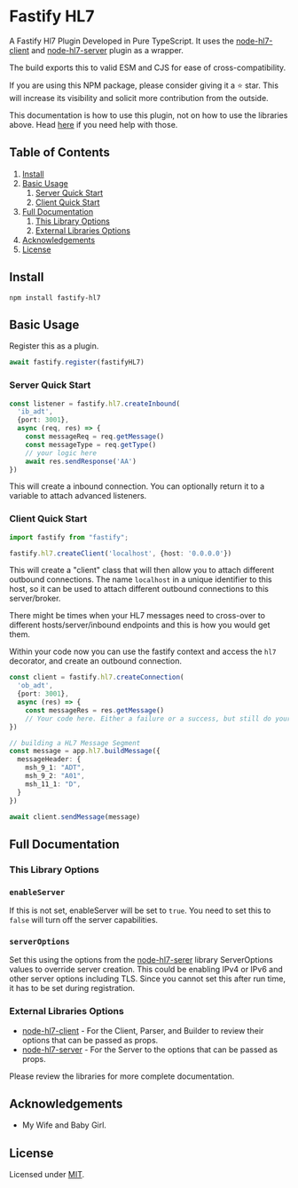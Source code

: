 # Fastify HL7

A Fastify Hl7 Plugin Developed in Pure TypeScript.
It uses the [node-hl7-client](https://github.com/Bugs5382/node-hl7-client) and [node-hl7-server](https://github.com/Bugs5382/node-hl7-server) plugin as a wrapper.

The build exports this to valid ESM and CJS for ease of cross-compatibility.

If you are using this NPM package, please consider giving it a :star: star.
This will increase its visibility and solicit more contribution from the outside.

This documentation is how to use this plugin, not on how to use the libraries above.
Head [here](#external-libraries-options) if you need help with those.

## Table of Contents

1. [Install](#install)
2. [Basic Usage](#basic-usage)
   1. [Server Quick Start](#server-quick-start)
   2. [Client Quick Start](#client-quick-start)
3. [Full Documentation](#full-documentation)
   1. [This Library Options](#this-library-options)
   2. [External Libraries Options](#external-libraries-options)
4. [Acknowledgements](#acknowledgements)
5. [License](#license)

## Install

```
npm install fastify-hl7
```

## Basic Usage

Register this as a plugin.

```ts
await fastify.register(fastifyHL7)
```

### Server Quick Start

```ts
const listener = fastify.hl7.createInbound(
  'ib_adt',
  {port: 3001},
  async (req, res) => {
    const messageReq = req.getMessage()
    const messageType = req.getType()
    // your logic here
    await res.sendResponse('AA')
})
```
This will create a inbound connection. You can optionally return it to a variable to attach advanced listeners. 

### Client Quick Start

```ts
import fastify from "fastify";

fastify.hl7.createClient('localhost', {host: '0.0.0.0'})
```

This will create a "client" class that will then allow you to attach different outbound connections.
The name ```localhost``` in a unique identifier to this host, so it can be used to attach different outbound connections to this server/broker.

There might be times when your HL7 messages need to cross-over to different hosts/server/inbound endpoints and this is how you would get them.

Within your code now you can use the fastify context and access the ```hl7``` decorator,
and create an outbound connection.

```ts
const client = fastify.hl7.createConnection(
  'ob_adt',
  {port: 3001},
  async (res) => {
    const messageRes = res.getMessage()
    // Your code here. Either a failure or a success, but still do your work here.
})

// building a HL7 Message Segment
const message = app.hl7.buildMessage({
  messageHeader: {
    msh_9_1: "ADT",
    msh_9_2: "A01",
    msh_11_1: "D",
  }
})

await client.sendMessage(message)
```

## Full Documentation

### This Library Options

### `enableServer`

If this is not set, enableServer will be set to ```true```. You need to set this to ```false``` will turn off the server capabilities.

### ```serverOptions```

Set this using the options from the [node-hl7-serer](https://github.com/Bugs5382/node-hl7-server/blob/main/README.md) library ServerOptions values to override server creation.
This could be enabling IPv4 or IPv6 and other server options including TLS. Since you cannot set this after run time, it has to be set during registration.

### External Libraries Options

* [node-hl7-client](https://github.com/Bugs5382/node-hl7-client/blob/main/README.md) - For the Client, Parser, and Builder to review their options that can be passed as props.
* [node-hl7-server](https://github.com/Bugs5382/node-hl7-server/blob/main/README.md) - For the Server to the options that can be passed as props.

Please review the libraries for more complete documentation.

## Acknowledgements

- My Wife and Baby Girl.

## License

Licensed under [MIT](./LICENSE).